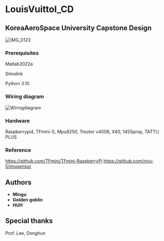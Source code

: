 # LouisVuittol_CD

## KoreaAeroSpace University Capstone Design
![IMG_0123](https://user-images.githubusercontent.com/9380159/161889910-20057acd-6f7b-4292-ad9b-2123be353ef3.PNG)

### Prerequisites

Matlab2022a

Simulink

Python 3.10

### Wiring diagram
![Wiringdiagram](https://user-images.githubusercontent.com/9380159/204148959-d8217a51-a839-4834-87e4-fcfed2231718.png)

### Hardware
Raspberrypi4, TFmini-S, Mpu9250, Tmotor v4006, X40, 1455prop, TATTU PLUS

### Reference
https://github.com/TFmini/TFmini-RaspberryPi
https://github.com/niru-5/imusensor

## Authors

* **Mingu**
* **Golden goblin**
* **HUH**

## Special thanks
Prof. Lee, Donghun
